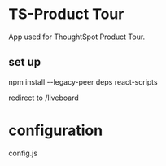 # TS-Product Tour

App used for ThoughtSpot Product Tour. 


## set up
npm install --legacy-peer deps react-scripts

redirect to /liveboard

# configuration
config.js



